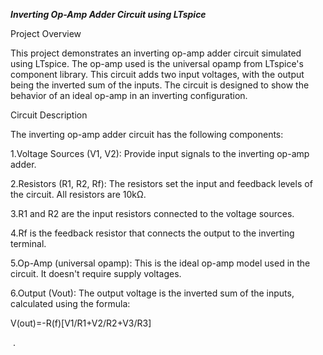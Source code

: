 ***Inverting Op-Amp Adder Circuit using LTspice***


Project Overview

This project demonstrates an inverting op-amp adder circuit simulated using LTspice. The op-amp used is the universal opamp from LTspice's component library. This circuit adds two input voltages, with the output being the inverted sum of the inputs. The circuit is designed to show the behavior of an ideal op-amp in an inverting configuration.

Circuit Description


The inverting op-amp adder circuit has the following components:



1.Voltage Sources (V1, V2): Provide input signals to the inverting op-amp adder.

2.Resistors (R1, R2, Rf): The resistors set the input and feedback levels of the circuit. All resistors are 10kΩ.

3.R1 and R2 are the input resistors connected to the voltage sources.

4.Rf is the feedback resistor that connects the output to the inverting terminal.

5.Op-Amp (universal opamp): This is the ideal op-amp model used in the circuit. It doesn't require supply voltages.

6.Output (Vout): The output voltage is the inverted sum of the inputs, calculated using the formula:


V(out)=-R(f)[V1/R1+V2/R2+V3/R3]


​
 .

